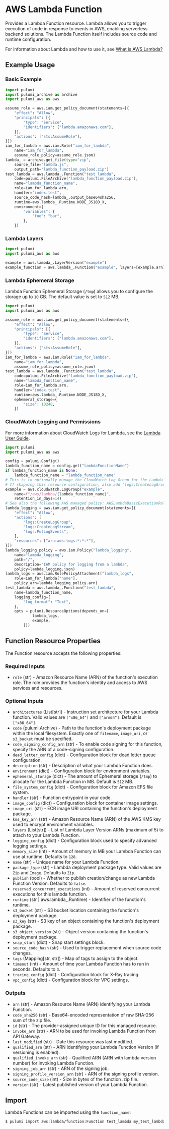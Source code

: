 # AWS Lambda Function

Provides a Lambda Function resource. Lambda allows you to trigger execution of code in response to events in AWS, enabling serverless backend solutions. The Lambda Function itself includes source code and runtime configuration.

For information about Lambda and how to use it, see [What is AWS Lambda?](https://docs.aws.amazon.com/lambda/latest/dg/welcome.html)

## Example Usage

### Basic Example

```python
import pulumi
import pulumi_archive as archive
import pulumi_aws as aws

assume_role = aws.iam.get_policy_document(statements=[{
    "effect": "Allow",
    "principals": [{
        "type": "Service",
        "identifiers": ["lambda.amazonaws.com"],
    }],
    "actions": ["sts:AssumeRole"],
}])
iam_for_lambda = aws.iam.Role("iam_for_lambda",
    name="iam_for_lambda",
    assume_role_policy=assume_role.json)
lambda_ = archive.get_file(type="zip",
    source_file="lambda.js",
    output_path="lambda_function_payload.zip")
test_lambda = aws.lambda_.Function("test_lambda",
    code=pulumi.FileArchive("lambda_function_payload.zip"),
    name="lambda_function_name",
    role=iam_for_lambda.arn,
    handler="index.test",
    source_code_hash=lambda_.output_base64sha256,
    runtime=aws.lambda_.Runtime.NODE_JS18D_X,
    environment={
        "variables": {
            "foo": "bar",
        },
    })
```

### Lambda Layers

```python
import pulumi
import pulumi_aws as aws

example = aws.lambda_.LayerVersion("example")
example_function = aws.lambda_.Function("example", layers=[example.arn])
```

### Lambda Ephemeral Storage

Lambda Function Ephemeral Storage (`/tmp`) allows you to configure the storage up to `10` GB. The default value is set to `512` MB.

```python
import pulumi
import pulumi_aws as aws

assume_role = aws.iam.get_policy_document(statements=[{
    "effect": "Allow",
    "principals": [{
        "type": "Service",
        "identifiers": ["lambda.amazonaws.com"],
    }],
    "actions": ["sts:AssumeRole"],
}])
iam_for_lambda = aws.iam.Role("iam_for_lambda",
    name="iam_for_lambda",
    assume_role_policy=assume_role.json)
test_lambda = aws.lambda_.Function("test_lambda",
    code=pulumi.FileArchive("lambda_function_payload.zip"),
    name="lambda_function_name",
    role=iam_for_lambda.arn,
    handler="index.test",
    runtime=aws.lambda_.Runtime.NODE_JS18D_X,
    ephemeral_storage={
        "size": 10240,
    })
```

### CloudWatch Logging and Permissions

For more information about CloudWatch Logs for Lambda, see the [Lambda User Guide](https://docs.aws.amazon.com/lambda/latest/dg/monitoring-functions-logs.html).

```python
import pulumi
import pulumi_aws as aws

config = pulumi.Config()
lambda_function_name = config.get("lambdaFunctionName")
if lambda_function_name is None:
    lambda_function_name = "lambda_function_name"
# This is to optionally manage the CloudWatch Log Group for the Lambda Function.
# If skipping this resource configuration, also add "logs:CreateLogGroup" to the IAM policy below.
example = aws.cloudwatch.LogGroup("example",
    name=f"/aws/lambda/{lambda_function_name}",
    retention_in_days=14)
# See also the following AWS managed policy: AWSLambdaBasicExecutionRole
lambda_logging = aws.iam.get_policy_document(statements=[{
    "effect": "Allow",
    "actions": [
        "logs:CreateLogGroup",
        "logs:CreateLogStream",
        "logs:PutLogEvents",
    ],
    "resources": ["arn:aws:logs:*:*:*"],
}])
lambda_logging_policy = aws.iam.Policy("lambda_logging",
    name="lambda_logging",
    path="/",
    description="IAM policy for logging from a lambda",
    policy=lambda_logging.json)
lambda_logs = aws.iam.RolePolicyAttachment("lambda_logs",
    role=iam_for_lambda["name"],
    policy_arn=lambda_logging_policy.arn)
test_lambda = aws.lambda_.Function("test_lambda",
    name=lambda_function_name,
    logging_config={
        "log_format": "Text",
    },
    opts = pulumi.ResourceOptions(depends_on=[
            lambda_logs,
            example,
        ]))
```

## Function Resource Properties

The Function resource accepts the following properties:

### Required Inputs

- `role` (str) - Amazon Resource Name (ARN) of the function's execution role. The role provides the function's identity and access to AWS services and resources.

### Optional Inputs

- `architectures` (List[str]) - Instruction set architecture for your Lambda function. Valid values are `["x86_64"]` and `["arm64"]`. Default is `["x86_64"]`.
- `code` (pulumi.Archive) - Path to the function's deployment package within the local filesystem. Exactly one of `filename`, `image_uri`, or `s3_bucket` must be specified.
- `code_signing_config_arn` (str) - To enable code signing for this function, specify the ARN of a code-signing configuration.
- `dead_letter_config` (dict) - Configuration block for dead letter queue configuration.
- `description` (str) - Description of what your Lambda Function does.
- `environment` (dict) - Configuration block for environment variables.
- `ephemeral_storage` (dict) - The amount of Ephemeral storage (`/tmp`) to allocate for the Lambda Function in MB. Default is `512` MB.
- `file_system_config` (dict) - Configuration block for Amazon EFS file system.
- `handler` (str) - Function entrypoint in your code.
- `image_config` (dict) - Configuration block for container image settings.
- `image_uri` (str) - ECR image URI containing the function's deployment package.
- `kms_key_arn` (str) - Amazon Resource Name (ARN) of the AWS KMS key used to encrypt environment variables.
- `layers` (List[str]) - List of Lambda Layer Version ARNs (maximum of 5) to attach to your Lambda Function.
- `logging_config` (dict) - Configuration block used to specify advanced logging settings.
- `memory_size` (int) - Amount of memory in MB your Lambda Function can use at runtime. Defaults to `128`.
- `name` (str) - Unique name for your Lambda Function.
- `package_type` (str) - Lambda deployment package type. Valid values are `Zip` and `Image`. Defaults to `Zip`.
- `publish` (bool) - Whether to publish creation/change as new Lambda Function Version. Defaults to `false`.
- `reserved_concurrent_executions` (int) - Amount of reserved concurrent executions for this lambda function.
- `runtime` (str | aws.lambda_.Runtime) - Identifier of the function's runtime.
- `s3_bucket` (str) - S3 bucket location containing the function's deployment package.
- `s3_key` (str) - S3 key of an object containing the function's deployment package.
- `s3_object_version` (str) - Object version containing the function's deployment package.
- `snap_start` (dict) - Snap start settings block.
- `source_code_hash` (str) - Used to trigger replacement when source code changes.
- `tags` (Mapping[str, str]) - Map of tags to assign to the object.
- `timeout` (int) - Amount of time your Lambda Function has to run in seconds. Defaults to `3`.
- `tracing_config` (dict) - Configuration block for X-Ray tracing.
- `vpc_config` (dict) - Configuration block for VPC settings.

### Outputs

- `arn` (str) - Amazon Resource Name (ARN) identifying your Lambda Function.
- `code_sha256` (str) - Base64-encoded representation of raw SHA-256 sum of the zip file.
- `id` (str) - The provider-assigned unique ID for this managed resource.
- `invoke_arn` (str) - ARN to be used for invoking Lambda Function from API Gateway.
- `last_modified` (str) - Date this resource was last modified.
- `qualified_arn` (str) - ARN identifying your Lambda Function Version (if versioning is enabled).
- `qualified_invoke_arn` (str) - Qualified ARN (ARN with lambda version number) for invoking Lambda Function.
- `signing_job_arn` (str) - ARN of the signing job.
- `signing_profile_version_arn` (str) - ARN of the signing profile version.
- `source_code_size` (int) - Size in bytes of the function .zip file.
- `version` (str) - Latest published version of your Lambda Function.

## Import

Lambda Functions can be imported using the `function_name`:

```sh
$ pulumi import aws:lambda/function:Function test_lambda my_test_lambda_function
```